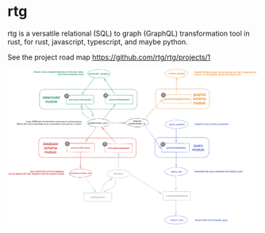 # rtg

rtg is a versatile relational (SQL) to graph (GraphQL) transformation tool in rust, for rust, javascript, typescript, and maybe python.

See the project road map https://github.com/rtg/rtg/projects/1

![Overview](./overview.png)